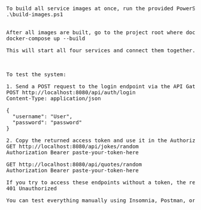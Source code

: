 <pre>
To build all service images at once, run the provided PowerShell script from the project root:
.\build-images.ps1


After all images are built, go to the project root where docker-compose.yml is located and run:
docker-compose up --build

This will start all four services and connect them together.



To test the system:

1. Send a POST request to the login endpoint via the API Gateway:
POST http://localhost:8080/api/auth/login
Content-Type: application/json

{
  "username": "User",
  "password": "password"
}

2. Copy the returned access token and use it in the Authorization header to access protected endpoints:
GET http://localhost:8080/api/jokes/random
Authorization Bearer paste-your-token-here

GET http://localhost:8080/api/quotes/random
Authorization Bearer paste-your-token-here

If you try to access these endpoints without a token, the response will be:
401 Unauthorized

You can test everything manually using Insomnia, Postman, or curl. </pre>
